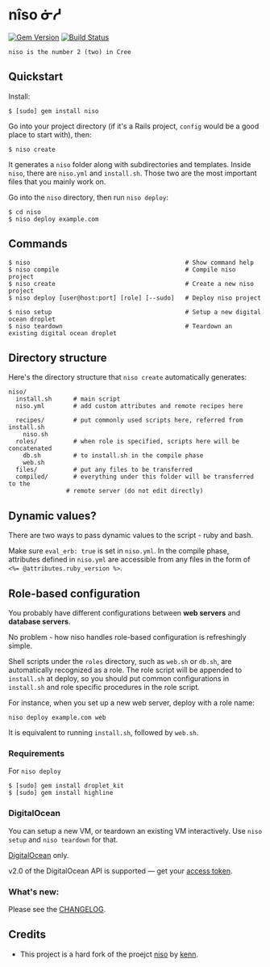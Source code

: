 # nîso ᓃᓱ

[![Gem Version](https://badge.fury.io/rb/niso.svg)](https://badge.fury.io/rb/niso) [![Build Status](https://travis-ci.org/dakotalightning/niso.svg?branch=master)](https://travis-ci.org/dakotalightning/niso)

    niso is the number 2 (two) in Cree

## Quickstart

Install:

    $ [sudo] gem install niso

Go into your project directory (if it's a Rails project, `config` would be a good place to start with), then:

    $ niso create

It generates a `niso` folder along with subdirectories and templates. Inside `niso`, there are `niso.yml` and `install.sh`. Those two are the most important files that you mainly work on.

Go into the `niso` directory, then run `niso deploy`:

    $ cd niso
    $ niso deploy example.com

## Commands

    $ niso                                           # Show command help
    $ niso compile                                   # Compile niso project
    $ niso create                                    # Create a new niso project
    $ niso deploy [user@host:port] [role] [--sudo]   # Deploy niso project

    $ niso setup                                     # Setup a new digital ocean droplet
    $ niso teardown                                  # Teardown an existing digital ocean droplet

## Directory structure

Here's the directory structure that `niso create` automatically generates:

    niso/
      install.sh      # main script
      niso.yml        # add custom attributes and remote recipes here

      recipes/        # put commonly used scripts here, referred from install.sh
        niso.sh
      roles/          # when role is specified, scripts here will be concatenated
        db.sh         # to install.sh in the compile phase
        web.sh
      files/          # put any files to be transferred
      compiled/       # everything under this folder will be transferred to the
                    # remote server (do not edit directly)

## Dynamic values?

There are two ways to pass dynamic values to the script - ruby and bash.

Make sure `eval_erb: true` is set in `niso.yml`. In the compile phase, attributes defined in `niso.yml` are accessible from any files in the form of `<%= @attributes.ruby_version %>`.

## Role-based configuration

You probably have different configurations between **web servers** and **database servers**.

No problem - how niso handles role-based configuration is refreshingly simple.

Shell scripts under the `roles` directory, such as `web.sh` or `db.sh`, are automatically recognized as a role. The role script will be appended to `install.sh` at deploy, so you should put common configurations in `install.sh` and role specific procedures in the role script.

For instance, when you set up a new web server, deploy with a role name:

    niso deploy example.com web

It is equivalent to running `install.sh`, followed by `web.sh`.

### Requirements

For `niso deploy`

    $ [sudo] gem install droplet_kit
    $ [sudo] gem install highline

### DigitalOcean
You can setup a new VM, or teardown an existing VM interactively. Use `niso setup` and `niso teardown` for that.

[DigitalOcean](https://www.digitalocean.com) only.

v2.0 of the DigitalOcean API is supported &mdash; get your [access token](https://cloud.digitalocean.com/api_access).

### What's new:

Please see the [CHANGELOG](https://github.com/dakotalightning/niso/blob/master/CHANGELOG.md).

## Credits

- This project is a hard fork of the proejct [niso](https://github.com/kenn/niso) by [kenn](https://github.com/kenn).
